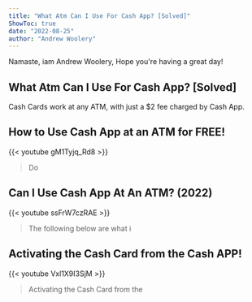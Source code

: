 ```yaml
---
title: "What Atm Can I Use For Cash App? [Solved]"
ShowToc: true 
date: "2022-08-25"
author: "Andrew Woolery" 
---
```


Namaste, iam Andrew Woolery, Hope you're having a great day!
## What Atm Can I Use For Cash App? [Solved]
Cash Cards work at any ATM, with just a $2 fee charged by Cash App.

## How to Use Cash App at an ATM for FREE!
{{< youtube gM1Tyjq_Rd8 >}}
>Do

## Can I Use Cash App At An ATM? (2022)
{{< youtube ssFrW7czRAE >}}
>The following below are what i 

## Activating the Cash Card from the Cash APP!
{{< youtube Vxl1X9I3SjM >}}
>Activating the Cash Card from the 

